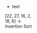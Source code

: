 <svg width="100" height="100" xmlns="http://www.w3.org/2000/svg">
<foreignObject width="100" height="100">
    <div xmlns="http://www.w3.org/1999/xhtml">
        <ul>
            <li>text</li>
        </ul>
[22, 27, 16, 2, 18, 6] -> Insertion Sort

Write the steps of the given array's sorting process according to the sorting type.

Write the Big-O notation.

Time Complexity: After the array is sorted, which of the following cases does the number 18 fall into? Please specify.

Average case: The number we're looking for is in the middle.
Worst case: The number we're looking for is at the end.
Best case: The number we're looking for is at the beginning.</span>
    </div>
</foreignObject>
</svg>

